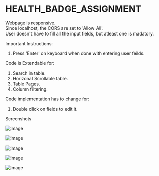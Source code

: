 # HEALTH_BADGE_ASSIGNMENT


Webpage is responsive. <br /> 
Since localhost, the CORS are set to 'Allow All'. <br /> 
User doesn't have to fill all the input fields, but atleast one is madatory. <br /> 


Important Instructions:
1) Press 'Enter' on keyboard when done with entering user feilds.

Code is Extendable for:
1) Search in table.
2) Horizonal Scrollable table.
3) Table Pages.
4) Column filtering.

Code implementation has to change for:
1) Double click on fields to edit it.

Screenshots

![image](https://user-images.githubusercontent.com/34181215/119453794-6e941380-bd55-11eb-8228-94dea3fa401c.png)

![image](https://user-images.githubusercontent.com/34181215/119453981-9d11ee80-bd55-11eb-8b1c-44c1872a8dce.png)

![image](https://user-images.githubusercontent.com/34181215/119454032-aef39180-bd55-11eb-92e6-7d894a1eab59.png)

![image](https://user-images.githubusercontent.com/34181215/119454134-ce8aba00-bd55-11eb-951e-a59d7065fce3.png)

![image](https://user-images.githubusercontent.com/34181215/119454167-dea29980-bd55-11eb-9fa0-2b6f5d37cf65.png)


